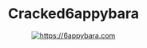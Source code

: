 <div id="header" align="center">
  <h1>Cracked6appybara</h1>
  <div id="badge">
    <a href="6appybara.com">
      <img src="https://shields.io/badge/6apybara.com-black?style=for-the-badge" alt="https://6appybara.com"/>
    </a>
  </div>
  <img src="https://komarev.com/ghpvc/?username=Cracked6appybara&style=flat-square&color=blue" alt=""/>
</div>
